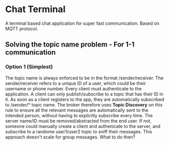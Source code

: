 # Chat Terminal

A terminal based chat application for super fast communication. Based on MQTT protocol.

## Solving the topic name problem - For 1-1 communication

### Option 1 (Simplest)
The topic name is always enforced to be in the format /sender/receiver. The sender/receiver refers to a unique ID of a user, which could be their username or phone number. Every client must authenticate to the application. A client can only publish/subscribe to a topic that has their ID in it. As soon as a client registers to the app, they are automatically subscribed to /sender/* topic name. The broker therefore uses **Topic Discovery** on this rule to ensure all the relevant messages are automatically sent to the intended person, without having to explicitly subscribe every time. The server name/ID must be removed/abstracted from the end user. If not, someone could manually create a client and authenicate to the server, and subscribe to a randome user1/user2 topic to sniff their messages. This approach doesn't scale for group messages. What to do then?
